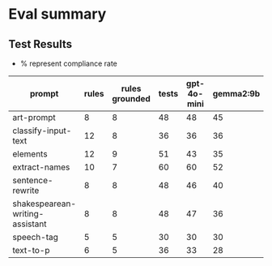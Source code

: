 # Eval summary
  
## Test Results

- % represent compliance rate

|prompt|rules|rules grounded|tests|gpt-4o-mini|gemma2:9b|qwen2.5:3b|llama3.2:1b|
|-|-|-|-|-|-|-|-|
|art\-prompt|8|8|48|48|45|31|27|
|classify\-input\-text|12|8|36|36|36|36|32|
|elements|12|9|51|43|35|32|20|
|extract\-names|10|7|60|60|52|47|27|
|sentence\-rewrite|8|8|48|46|40|43|34|
|shakespearean\-writing\-assistant|8|8|48|47|36|41|33|
|speech\-tag|5|5|30|30|30|25|4|
|text\-to\-p|6|5|36|33|28|21|2|

